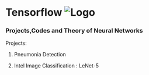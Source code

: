 # Tensorflow ![Logo](https://twitter.com/TensorFlow/photo)

### Projects,Codes and Theory of Neural Networks


Projects:

1. Pneumonia Detection

2. Intel Image Classification : LeNet-5
